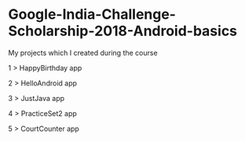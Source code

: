 # Google-India-Challenge-Scholarship-2018-Android-basics
My projects which I created during the course

1 >   HappyBirthday app

2 >   HelloAndroid  app

3 >   JustJava app

4 >   PracticeSet2 app

5 >   CourtCounter app 
